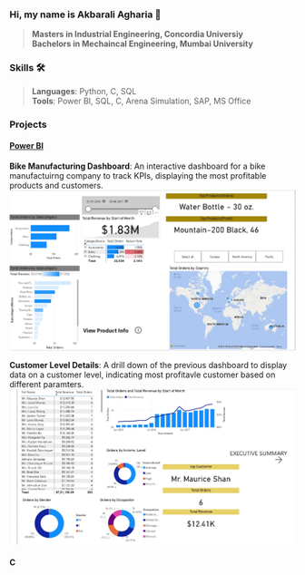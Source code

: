 ### Hi, my name is Akbarali Agharia 👋
>**Masters in Industrial Engineering, Concordia Universiy**  
>**Bachelors in Mechaincal Engineering, Mumbai University**

### Skills 🛠️
> **Languages**: Python, C, SQL  
> **Tools**: Power BI, SQL, C, Arena Simulation, SAP, MS Office

### Projects 

#### [Power BI](https://github.com/akbarali2/PowerBI)
**Bike Manufacturing Dashboard**: An interactive dashboard for a bike manufactuirng company to track KPIs, displaying the most profitable products and customers.
![Dashboard](https://github.com/akbarali2/PowerBI/blob/main/dahboard.jpg)   

**Customer Level Details**: A drill down of the previous dashboard to display data on a customer level, indicating most profitavle customer based on different paramters.
![cx detail](https://github.com/akbarali2/PowerBI/blob/main/customer_level_info.jpg)



#### C 











<!--
**akbarali2/akbarali2** is a ✨ _special_ ✨ repository because its `README.md` (this file) appears on your GitHub profile.

Here are some ideas to get you started:

- 🔭 I’m currently working on ...
- 🌱 I’m currently learning ...
- 👯 I’m looking to collaborate on ...
- 🤔 I’m looking for help with ...
- 💬 Ask me about ...
- 📫 How to reach me: ...
- 😄 Pronouns: ...
- ⚡ Fun fact: ...
-->
